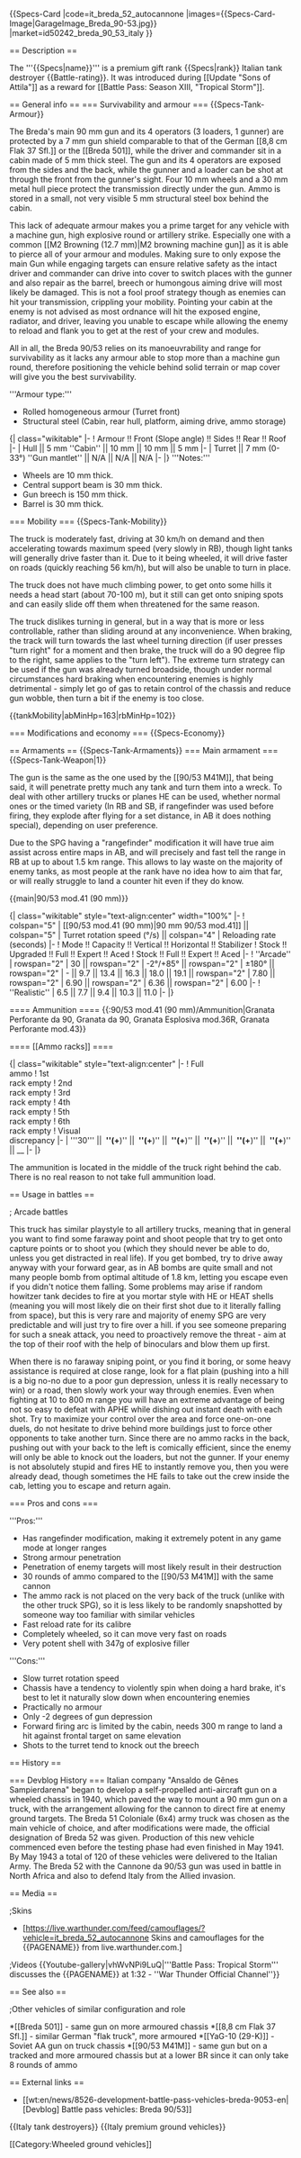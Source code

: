 {{Specs-Card
|code=it_breda_52_autocannone
|images={{Specs-Card-Image|GarageImage_Breda_90-53.jpg}}
|market=id50242_breda_90_53_italy
}}

== Description ==
<!-- ''In the description, the first part should be about the history of the creation and combat usage of the vehicle, as well as its key features. In the second part, tell the reader about the ground vehicle in the game. Insert a screenshot of the vehicle, so that if the novice player does not remember the vehicle by name, he will immediately understand what kind of vehicle the article is talking about.'' -->
The '''{{Specs|name}}''' is a premium gift rank {{Specs|rank}} Italian tank destroyer {{Battle-rating}}.  It was introduced during [[Update "Sons of Attila"]] as a reward for [[Battle Pass: Season XIII, "Tropical Storm"]].

== General info ==
=== Survivability and armour ===
{{Specs-Tank-Armour}}
<!-- ''Describe armour protection. Note the most well protected and key weak areas. Appreciate the layout of modules as well as the number and location of crew members. Is the level of armour protection sufficient, is the placement of modules helpful for survival in combat? If necessary use a visual template to indicate the most secure and weak zones of the armour.'' -->
The Breda's main 90 mm gun and its 4 operators (3 loaders, 1 gunner) are protected by a 7 mm gun shield comparable to that of the German [[8,8 cm Flak 37 Sfl.]] or the [[Breda 501]], while the driver and commander sit in a cabin made of 5 mm thick steel. The gun and its 4 operators are exposed from the sides and the back, while the gunner and a loader can be shot at through the front from the gunner's sight. Four 10 mm wheels and a 30 mm metal hull piece protect the transmission directly under the gun. Ammo is stored in a small, not very visible 5 mm structural steel box behind the cabin.

This lack of adequate armour makes you a prime target for any vehicle with a machine gun, high explosive round or artillery strike. Especially one with a common [[M2 Browning (12.7 mm)|M2 browning machine gun]] as it is able to pierce all of your armour and modules. Making sure to only expose the main Gun while engaging targets can ensure relative safety as the intact driver and commander can drive into cover to switch places with the gunner and also repair as the barrel, breech or humongous aiming drive will most likely be damaged. This is not a fool proof strategy though as enemies can hit your transmission, crippling your mobility. Pointing your cabin at the enemy is not advised as most ordnance will hit the exposed engine, radiator, and driver, leaving you unable to escape while allowing the enemy to reload and flank you to get at the rest of your crew and modules.

All in all, the Breda 90/53 relies on its manoeuvrability and range for survivability as it lacks any armour able to stop more than a machine gun round, therefore positioning the vehicle behind solid terrain or map cover will give you the best survivability.

'''Armour type:'''

* Rolled homogeneous armour (Turret front)
* Structural steel (Cabin, rear hull, platform, aiming drive, ammo storage)

{| class="wikitable"
|-
! Armour !! Front (Slope angle) !! Sides !! Rear !! Roof
|-
| Hull || 5 mm ''Cabin'' || 10 mm || 10 mm || 5 mm
|-
| Turret || 7 mm (0-33°) ''Gun mantlet'' || N/A || N/A || N/A
|-
|}
'''Notes:'''

* Wheels are 10 mm thick.
* Central support beam is 30 mm thick.
* Gun breech is 150 mm thick.
* Barrel is 30 mm thick.

=== Mobility ===
{{Specs-Tank-Mobility}}
<!-- ''Write about the mobility of the ground vehicle. Estimate the specific power and manoeuvrability, as well as the maximum speed forwards and backwards.'' -->
The truck is moderately fast, driving at 30 km/h on demand and then accelerating towards maximum speed (very slowly in RB), though light tanks will generally drive faster than it. Due to it being wheeled, it will drive faster on roads (quickly reaching 56 km/h), but will also be unable to turn in place.

The truck does not have much climbing power, to get onto some hills it needs a head start (about 70-100 m), but it still can get onto sniping spots and can easily slide off them when threatened for the same reason.

The truck dislikes turning in general, but in a way that is more or less controllable, rather than sliding around at any inconvenience. When braking, the track will turn towards the last wheel turning direction (if user presses "turn right" for a moment and then brake, the truck will do a 90 degree flip to the right, same applies to the "turn left"). The extreme turn strategy can be used if the gun was already turned broadside, though under normal circumstances hard braking when encountering enemies is highly detrimental - simply let go of gas to retain control of the chassis and reduce gun wobble, then turn a bit if the enemy is too close.

{{tankMobility|abMinHp=163|rbMinHp=102}}

=== Modifications and economy ===
{{Specs-Economy}}

== Armaments ==
{{Specs-Tank-Armaments}}
=== Main armament ===
{{Specs-Tank-Weapon|1}}
<!-- ''Give the reader information about the characteristics of the main gun. Assess its effectiveness in a battle based on the reloading speed, ballistics and the power of shells. Do not forget about the flexibility of the fire, that is how quickly the cannon can be aimed at the target, open fire on it and aim at another enemy. Add a link to the main article on the gun: <code><nowiki>{{main|Name of the weapon}}</nowiki></code>. Describe in general terms the ammunition available for the main gun. Give advice on how to use them and how to fill the ammunition storage.'' -->

The gun is the same as the one used by the [[90/53 M41M]], that being said, it will penetrate pretty much any tank and turn them into a wreck. To deal with other artillery trucks or planes HE can be used, whether normal ones or the timed variety (In RB and SB, if rangefinder was used before firing, they explode after flying for a set distance, in AB it does nothing special), depending on user preference.

Due to the SPG having a "rangefinder" modification it will have true aim assist across entire maps in AB, and will precisely and fast tell the range in RB at up to about 1.5 km range. This allows to lay waste on the majority of enemy tanks, as most people at the rank have no idea how to aim that far, or will really struggle to land a counter hit even if they do know.

{{main|90/53 mod.41 (90 mm)}}

{| class="wikitable" style="text-align:center" width="100%"
|-
! colspan="5" | [[90/53 mod.41 (90 mm)|90 mm 90/53 mod.41]] || colspan="5" | Turret rotation speed (°/s) || colspan="4" | Reloading rate (seconds)
|-
! Mode !! Capacity !! Vertical !! Horizontal !! Stabilizer
! Stock !! Upgraded !! Full !! Expert !! Aced
! Stock !! Full !! Expert !! Aced
|-
! ''Arcade''
| rowspan="2" | 30 || rowspan="2" | -2°/+85° || rowspan="2" | ±180° || rowspan="2" | - || 9.7 || 13.4 || 16.3 || 18.0 || 19.1 || rowspan="2" | 7.80 || rowspan="2" | 6.90 || rowspan="2" | 6.36 || rowspan="2" | 6.00
|-
! ''Realistic''
| 6.5 || 7.7 || 9.4 || 10.3 || 11.0
|-
|}

==== Ammunition ====
{{:90/53 mod.41 (90 mm)/Ammunition|Granata Perforante da 90, Granata da 90, Granata Esplosiva mod.36R, Granata Perforante mod.43}}

==== [[Ammo racks]] ====
<!-- [[File:Ammoracks_{{PAGENAME}}.png|right|thumb|x250px|[[Ammo racks]] of the {{PAGENAME}}]] -->
<!-- '''Last updated:''' -->
{| class="wikitable" style="text-align:center"
|-
! Full<br>ammo
! 1st<br>rack empty
! 2nd<br>rack empty
! 3rd<br>rack empty
! 4th<br>rack empty
! 5th<br>rack empty
! 6th<br>rack empty
! Visual<br>discrepancy
|-
| '''30''' || __&nbsp;''(+__)'' || __&nbsp;''(+__)'' || __&nbsp;''(+__)'' || __&nbsp;''(+__)'' || __&nbsp;''(+__)'' || __&nbsp;''(+__)'' || __
|-
|}

The ammunition is located in the middle of the truck right behind the cab. There is no real reason to not take full ammunition load.

== Usage in battles ==
<!-- ''Describe the tactics of playing in the vehicle, the features of using vehicles in the team and advice on tactics. Refrain from creating a "guide" - do not impose a single point of view but instead give the reader food for thought. Describe the most dangerous enemies and give recommendations on fighting them. If necessary, note the specifics of the game in different modes (AB, RB, SB).'' -->

; Arcade battles

This truck has similar playstyle to all artillery trucks, meaning that in general you want to find some faraway point and shoot people that try to get onto capture points or to shoot you (which they should never be able to do, unless you get distracted in real life). If you get bombed, try to drive away anyway with your forward gear, as in AB bombs are quite small and not many people bomb from optimal altitude of 1.8 km, letting you escape even if you didn't notice them falling. Some problems may arise if random howitzer tank decides to fire at you mortar style with HE or HEAT shells (meaning you will most likely die on their first shot due to it literally falling from space), but this is very rare and majority of enemy SPG are very predictable and will just try to fire over a hill. if you see someone preparing for such a sneak attack, you need to proactively remove the threat - aim at the top of their roof with the help of binoculars and blow them up first.

When there is no faraway sniping point, or you find it boring, or some heavy assistance is required at close range, look for a flat plain (pushing into a hill is a big no-no due to a poor gun depression, unless it is really necessary to win) or a road, then slowly work your way through enemies. Even when fighting at 10 to 800 m range you will have an extreme advantage of being not so easy to defeat with APHE while dishing out instant death with each shot. Try to maximize your control over the area and force one-on-one duels, do not hesitate to drive behind more buildings just to force other opponents to take another turn. Since there are no ammo racks in the back, pushing out with your back to the left is comically efficient, since the enemy will only be able to knock out the loaders, but not the gunner. If your enemy is not absolutely stupid and fires HE to instantly remove you, then you were already dead, though sometimes the HE fails to take out the crew inside the cab, letting you to escape and return again.

=== Pros and cons ===
<!-- ''Summarise and briefly evaluate the vehicle in terms of its characteristics and combat effectiveness. Mark its pros and cons in a bulleted list. Try not to use more than 6 points for each of the characteristics. Avoid using categorical definitions such as "bad", "good" and the like - use substitutions with softer forms such as "inadequate" and "effective".'' -->
'''Pros:'''

* Has rangefinder modification, making it extremely potent in any game mode at longer ranges
* Strong armour penetration
* Penetration of enemy targets will most likely result in their destruction
* 30 rounds of ammo compared to the [[90/53 M41M]] with the same cannon
* The ammo rack is not placed on the very back of the truck (unlike with the other truck SPG), so it is less likely to be randomly snapshotted by someone way too familiar with similar vehicles
* Fast reload rate for its calibre
* Completely wheeled, so it can move very fast on roads
* Very potent shell with 347g of explosive filler

'''Cons:'''

* Slow turret rotation speed
* Chassis have a tendency to violently spin when doing a hard brake, it's best to let it naturally slow down when encountering enemies
* Practically no armour
* Only -2 degrees of gun depression
* Forward firing arc is limited by the cabin, needs 300 m range to land a hit against frontal target on same elevation
* Shots to the turret tend to knock out the breech

== History ==<!-- ''Describe the history of the creation and combat usage of the vehicle in more detail than in the introduction. If the historical reference turns out to be too long, take it to a separate article, taking a link to the article about the vehicle and adding a block "/History" (example: <nowiki>https://wiki.warthunder.com/(Vehicle-name)/History</nowiki>) and add a link to it here using the <code>main</code> template. Be sure to reference text and sources by using <code><nowiki><ref></ref></nowiki></code>, as well as adding them at the end of the article with <code><nowiki><references /></nowiki></code>. This section may also include the vehicle's dev blog entry (if applicable) and the in-game encyclopedia description (under <code><nowiki>=== In-game description ===</nowiki></code>, also if applicable).'' -->

=== Devblog History ===
Italian company "Ansaldo de Gênes Sampierdarena" began to develop a self-propelled anti-aircraft gun on a wheeled chassis in 1940, which paved the way to mount a 90 mm gun on a truck, with the arrangement allowing for the cannon to direct fire at enemy ground targets. The Breda 51 Coloniale (6x4) army truck was chosen as the main vehicle of choice, and after modifications were made, the official designation of Breda 52 was given. Production of this new vehicle commenced even before the testing phase had even finished in May 1941. By May 1943 a total of 120 of these vehicles were delivered to the Italian Army. The Breda 52 with the Cannone da 90/53 gun was used in battle in North Africa and also to defend Italy from the Allied invasion.

== Media ==
<!-- ''Excellent additions to the article would be video guides, screenshots from the game, and photos.'' -->

;Skins

* [https://live.warthunder.com/feed/camouflages/?vehicle=it_breda_52_autocannone Skins and camouflages for the {{PAGENAME}} from live.warthunder.com.]

;Videos
{{Youtube-gallery|vhWvNPi9LuQ|'''Battle Pass: Tropical Storm''' discusses the {{PAGENAME}} at 1:32 - ''War Thunder Official Channel''}}

== See also ==
<!-- ''Links to the articles on the War Thunder Wiki that you think will be useful for the reader, for example:''
* ''reference to the series of the vehicles;''
* ''links to approximate analogues of other nations and research trees.'' -->

;Other vehicles of similar configuration and role

*[[Breda 501]] - same gun on more armoured chassis
*[[8,8 cm Flak 37 Sfl.]] - similar German "flak truck", more armoured
*[[YaG-10 (29-K)]] - Soviet AA gun on truck chassis
*[[90/53 M41M]] - same gun but on a tracked and more armoured chassis but at a lower BR since it can only take 8 rounds of ammo

== External links ==
<!-- ''Paste links to sources and external resources, such as:''
* ''topic on the official game forum;''
* ''other literature.'' -->

* [[wt:en/news/8526-development-battle-pass-vehicles-breda-9053-en|[Devblog] Battle pass vehicles: Breda 90/53]]

{{Italy tank destroyers}}
{{Italy premium ground vehicles}}

[[Category:Wheeled ground vehicles]]